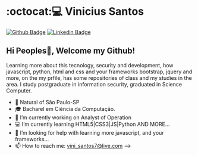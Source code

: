 # :octocat::computer: Vinicius Santos 

[![Github Badge](https://img.shields.io/badge/-Github-000?style=flat-square&logo=Github&logoColor=white&link=https://github.com/vinisantos7)](https://github.com/vinisantos7)
[![Linkedin Badge](https://img.shields.io/badge/-LinkedIn-blue?style=flat-square&logo=Linkedin&logoColor=white&link=https://www.linkedin.com/in/vinicius-santos-12249198/)](https://www.linkedin.com/in/vinicius-santos-12249198/)

## Hi Peoples👋, Welcome my Github!

Learning more about this tecnology, security and development, how javascript, python, html and css and your frameworks bootstrap, jquery and more,
on the my prfile, has some repositories of class and my studies in the area.
I study postgraduate in information security, graduated in Science Computer.

- 📍 Natural of São Paulo-SP
- 🎓 Bacharel em Ciência da Computação.
- 🔭 I’m currently working on Analyst of Operation
- 💻 I’m currently learning HTML5|CSS3|JS|Python AND MORE...
- 🤔 I’m looking for help with learning more javascript, and your frameworks...
- 📫 How to reach me: vini_santos7@live.com
-->
